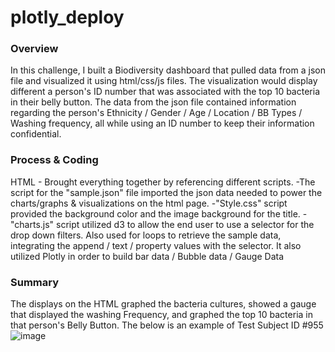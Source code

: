 # plotly_deploy

### Overview
In this challenge, I built a Biodiversity dashboard that pulled data from a json file and visualized it using html/css/js files. The visualization would display different a person's ID number that was associated with the top 10 bacteria in their belly button. The data from the json file contained information regarding the person's Ethnicity / Gender / Age / Location / BB Types / Washing frequency, all while using an ID number to keep their information confidential.

### Process & Coding
HTML - Brought everything together by referencing different scripts. 
-The script for the "sample.json" file imported the json data needed to power the charts/graphs & visualizations on the html page. 
-"Style.css" script provided the background color and the image background for the title. 
-"charts.js" script utilized d3 to allow the end user to use a selector for the drop down filters. Also used for loops to retrieve the sample data, integrating the append / text / property values with the selector. It also utilized Plotly in order to build bar data / Bubble data / Gauge Data


### Summary
The displays on the HTML graphed the bacteria cultures, showed a gauge that displayed the washing Frequency, and graphed the top 10 bacteria in that person's Belly Button. The below is an example of Test Subject ID #955
![image](https://user-images.githubusercontent.com/80786853/134571985-ea872377-e502-492a-91b1-f4c0f17c1730.png)
